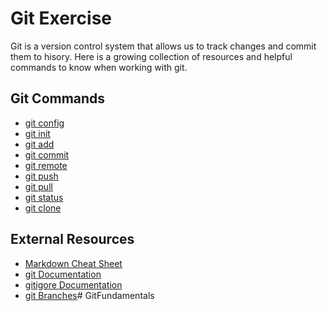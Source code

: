 # Git Exercise
Git is a version control system that allows us to track changes and commit them to hisory.
Here is a growing collection of resources and helpful commands to know when working with git.
## Git Commands
- [git config](./commands/config.md)
- [git init](./Commands/Init.md)
- [git add](./commands/Add.md)
- [git commit](./Commands/Commit.md)
- [git remote](./Commands/Remote.md)
- [git push](./commands/PUSH.md)
- [git pull](./Commands/Pull.md)
- [git status](./Commands/Status.md)
- [git clone](./Commands/Clone.md)
## External Resources
- [Markdown Cheat Sheet](https://www.markdownguide.org/cheat-sheet/)
- [ git Documentation](https://git-scm.com/docs)
- [gitigore Documentation](https://git-scm.com/docs/gitignore)
- [git Branches](https://git-scm.com/book/en/v2/Git-Branching-Branches-in-a-Nutshell)#   G i t F u n d a m e n t a l s  
 